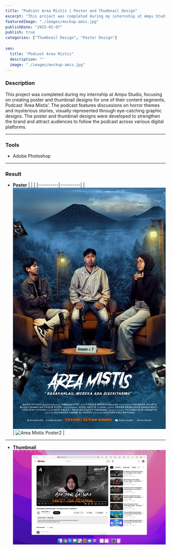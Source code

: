 ```yaml
---
title: "Podcast Area Mistis | Poster and Thumbnail Design"
excerpt: "This project was completed during my internship at Ampu Studio, focusing on creating poster and thumbnail designs for one of their content segments, Podcast ‘Area Mistis’. The podcast features discussions on horror themes and mysterious stories"
featuredImage: "./images/mockup-amis.jpg"
publishDate: "2025-02-07"
publish: true
categories: ["Thumbnail Design", "Poster Design"]

seo:
  title: "Podcast Area Mistis"
  description: ""
  image: "./images/mockup-amis.jpg"
---
```


### Description
This project was completed during my internship at Ampu Studio, focusing on creating poster and thumbnail designs for one of their content segments, Podcast ‘Area Mistis’. The podcast features discussions on horror themes and mysterious stories, visually represented through eye-catching graphic designs. The poster and thumbnail designs were developed to strengthen the brand and attract audiences to follow the podcast across various digital platforms.

---

### Tools
- Adobe Photoshop

---
### Result
-  **Poster**
|          |          |
|----------|----------|
| ![Area Mistis Poster](./images/area-mistis-poster.jpg) | ![Area Mistis Poster2](/area-mistis.gif) |

---

- **Thumbnail**
![Area Mistis Thumbnail](./images/area-mistis-thmbnl.png)